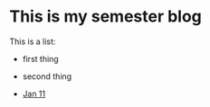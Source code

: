 # This is my semester blog

This is a list:

- first thing
- second thing

- [Jan 11](20230111_classmeeting.html)
